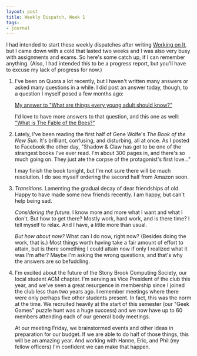 ```yaml
---
layout: post
title: Weekly Dispatch, Week 1
tags:
- journal
---
```


I had intended to start these weekly dispatches after writing [Working on It](http://ctogden.com/post/working-on-it), but I came down with a cold that lasted two weeks and I was also very busy with assignments and exams.  So here's some catch up, if I can remember anything.  (Also, I had intended this to be a progress report, but you'll have to excuse my lack of progress for now.)

1.  I've been on Quora a lot recently, but I haven't written many answers or asked many questions in a while.  I did post an answer today, though, to a question I myself posed a few months ago:

	[My answer to "What are things every young adult should know?"](http://www.quora.com/Life/What-are-things-every-young-adult-should-know/answer/Christopher-Ogden)

	I'd love to have more answers to that question, and this one as well: ["What is The Fable of the Bees?"](http://www.quora.com/Economics/What-is-The-Fable-of-the-Bees)

2.	Lately, I've been reading the first half of Gene Wolfe's *The Book of the New Sun*.  It's brilliant, confusing, and disturbing, all at once.  As I posted to Facebook the other day, "Shadow & Claw has got to be one of the strangest books I've ever read. I'm about 300 pages in, and there's so much going on. They just ate the corpse of the protagonist's first love..."

	I may finish the book tonight, but I'm not sure there will be much resolution.  I do see myself ordering the second half from Amazon soon.

3.	*Transitions.*  Lamenting the gradual decay of dear friendships of old.  Happy to have made some new friends recently.  I am happy, but can't help being sad.  

	*Considering the future.*  I know more and more what I want and what I don't.  But how to get there?  Mostly work, hard work, and is there time?  I tell myself to relax.  And I have,  a little more than usual.

	*But how about now?*  What can I do now, right now?  (Besides doing the work, that is.)  Most things worth having take a fair amount of effort to attain, but is there something I could attain now if only I realized what it was I'm after?  Maybe I'm asking the wrong questions, and that's why the answers are so befuddling.  

4.	I'm excited about the future of the Stony Brook Computing Society, our local student ACM chapter.  I'm serving as Vice President of the club this year, and we've seen a great resurgence in membership since I joined the club less than two years ago.  I remember meetings where there were only perhaps five other students present.  In fact, this was the norm at the time.  We recruited heavily at the start of this semester (our "Geek Games" puzzle hunt was a huge success) and we now have up to 60 members attending each of our general body meetings.

	At our meeting Friday, we brainstormed events and other ideas in preparation for our budget.  If we are able to do half of those things, this will be an amazing year.  And working with Hanne, Eric, and Phil (my fellow officers) I'm confident we can make that happen.
